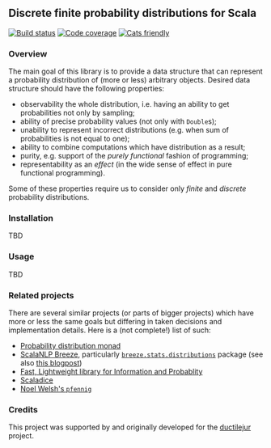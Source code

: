 ## Discrete finite probability distributions for Scala

[![Build status](https://travis-ci.com/buzden/dfd.svg)](https://travis-ci.com/buzden/dfd)
[![Code coverage](https://codecov.io/github/buzden/dfd/coverage.svg?branch=master)](https://codecov.io/github/buzden/dfd)
[![Cats friendly](https://typelevel.org/cats/img/cats-badge-tiny.png)](https://typelevel.org/cats)

### Overview

The main goal of this library is to provide a data structure that can represent a probability distribution of (more or less) arbitrary objects.
Desired data structure should have the following properties:

- observability the whole distribution, i.e. having an ability to get probabilities not only by sampling;
- ability of precise probability values (not only with `Double`s);
- unability to represent incorrect distributions (e.g. when sum of probabilities is not equal to one);
- ability to combine computations which have distribution as a result;
- purity, e.g. support of the *purely functional* fashion of programming;
- representability as an *effect* (in the wide sense of effect in pure functional programming).

Some of these properties require us to consider only *finite* and *discrete* probability distributions.

### Installation

TBD

### Usage

TBD

### Related projects

There are several similar projects (or parts of bigger projects) which have more or less the same goals
but differing in taken decisions and implementation details.
Here is a (not complete!) list of such:

- [Probability distribution monad](https://github.com/jliszka/probability-monad)
- [ScalaNLP Breeze](https://github.com/scalanlp/breeze), particularly
  [`breeze.stats.distributions`](https://github.com/scalanlp/breeze/tree/master/math/src/main/scala/breeze/stats/distributions) package
  (see also [this blogpost](https://www.chrisstucchio.com/blog/2016/probability_the_monad.html))
- [Fast, Lightweight library for Information and Probablity](https://github.com/xxxnell/flip)
- [Scaladice](https://github.com/pdehn/Scaladice)
- [Noel Welsh's `pfennig`](https://github.com/noelwelsh/pfennig)

### Credits

This project was supported by and originally developed for the [ductilejur](https://forge.ispras.ru/projects/ductilejur) project.
